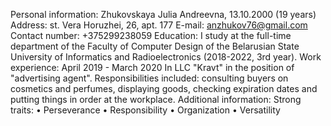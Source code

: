 Personal information:
Zhukovskaya Julia Andreevna, 13.10.2000 (19 years)
Address: st. Vera Horuzhei, 26, apt. 177
E-mail: anzhukov76@gmail.com
Contact number: +375299238059
Education:
I study at the full-time department of the Faculty of Computer Design of the Belarusian State University of Informatics and Radioelectronics (2018-2022, 3rd year).
Work experience:
April 2019 - March 2020 In LLC "Kravt" in the position of "advertising agent". Responsibilities included: consulting buyers on cosmetics and perfumes, displaying goods, checking expiration dates and putting things in order at the workplace.
Additional information:
Strong traits:
• Perseverance
• Responsibility
• Organization
• Versatility

